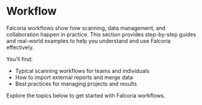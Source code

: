# Workflow

Falcoria workflows show how scanning, data management, and collaboration happen in practice. This section provides step-by-step guides and real-world examples to help you understand and use Falcoria effectively.

You’ll find:

- Typical scanning workflows for teams and individuals
- How to import external reports and merge data
- Best practices for managing projects and results

Explore the topics below to get started with Falcoria workflows.
